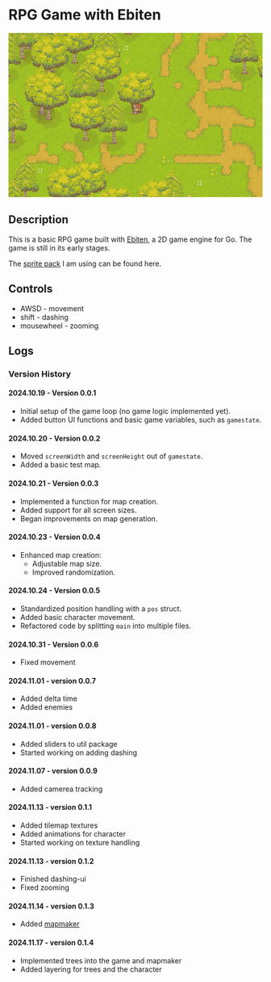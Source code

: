 # RPG Game with Ebiten

![Game Screenshot2](readme/screenshot2.png)

## Description

This is a basic RPG game built with [Ebiten](https://ebitengine.org/), a 2D game engine for Go. The game is still in its early stages. 

The [sprite pack](https://ipyxeloutlookcomar.itch.io/forgottenland) I am using can be found here. 

## Controls

- AWSD - movement
- shift - dashing
- mousewheel - zooming

## Logs

### Version History

#### 2024.10.19 - Version 0.0.1
- Initial setup of the game loop (no game logic implemented yet).
- Added button UI functions and basic game variables, such as `gamestate`.

#### 2024.10.20 - Version 0.0.2
- Moved `screenWidth` and `screenHeight` out of `gamestate`.
- Added a basic test map.

#### 2024.10.21 - Version 0.0.3
- Implemented a function for map creation.
- Added support for all screen sizes.
- Began improvements on map generation.

#### 2024.10.23 - Version 0.0.4
- Enhanced map creation:
  - Adjustable map size.
  - Improved randomization.

#### 2024.10.24 - Version 0.0.5
- Standardized position handling with a `pos` struct.
- Added basic character movement.
- Refactored code by splitting `main` into multiple files.

#### 2024.10.31 - Version 0.0.6
- Fixed movement

#### 2024.11.01 - version 0.0.7
- Added delta time
- Added enemies

#### 2024.11.01 - version 0.0.8
- Added sliders to util package
- Started working on adding dashing 

#### 2024.11.07 - version 0.0.9
- Added camerea tracking

#### 2024.11.13 - version 0.1.1
- Added tilemap textures
- Added animations for character 
- Started working on texture handling

#### 2024.11.13 - version 0.1.2
- Finished dashing-ui
- Fixed zooming

#### 2024.11.14 - version 0.1.3
- Added [mapmaker](https://github.com/bencewokk/mapmaker)

#### 2024.11.17 - version 0.1.4
- Implemented trees into the game and mapmaker
- Added layering for trees and the character
